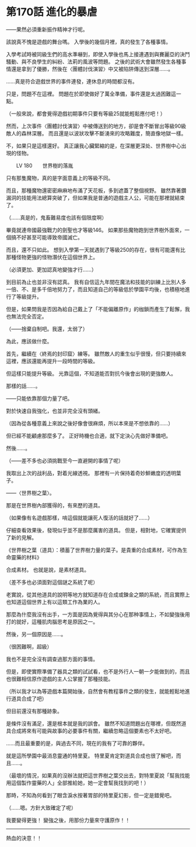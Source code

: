 # 第170話 進化的暴虐

――果然必須重新振作精神才行呢。

該說真不愧是遊戲的舞台嗎。
入學後的幾個月裡，真的發生了各種事情。

入學考試時被同級生們的高水準嚇到，即使入學後也馬上接連遇到與賽麗亞的決鬥騷動、與不良學生的糾紛、法莉的風波等問題。
之後的武術大會雖然發生各種事情還是拿到了優勝，然後在〈團體討伐演習〉中又被陷阱傳送到深層……。

……真是符合遊戲世界的事件連發，連休息的時間都沒有。

只是，問題不在這裡。
問題在於即使做好了萬全準備，事件還是太過困難這一點。

（一般來說，都會覺得遊戲初期事件只要有等級25就能輕鬆應付吧！）

然而，上次事件〈團體討伐演習〉中被傳送到的地方，卻是會不斷冒出等級90級敵人的森林深層。
而且還是以波狀攻擊不斷湧來的攻略難度，簡直像地獄一樣。

不，如果只是這樣還好。
真正讓我心臟緊縮的是，在深層更深处、世界樹中心出現的怪物。

　　LV 180　　世界樹的落胤

只有那隻魔物，真的是字面意義上的等級不同。

而且，那種魔物還密密麻麻地布滿了天花板，多到遮蓋了整個視野。
雖然靠著鑽漏洞的技能用法總算突破了，但如果我是普通的遊戲主人公，可能在那裡就結束了。

（……真是的，鬼畜難易度也該有個限度啊）

畢竟就連帝國最強戰力的劍聖也才等級146。
如果那些魔物跑到世界樹外面來，一個搞不好甚至可能導致帝國滅亡。

而且，還不只如此。
想到入學第一天就遇到了等級250的存在，很有可能還有比那種怪物更強的怪物潛伏在這個世界上。

（必須更加、更加認真地變強才行……）

到目前為止也並非沒有認真。
我有自信這九年間在魔法和技能的訓練上比別人多一倍、不、是多千倍地努力了，而且知道自己的等級低於學園平均後，也積極地進行了等級提升。

但是，如果問我是否因為給自己戴上了「不能偏離原作」的枷鎖而產生了鬆懈，我也無法完全否定。

（――捨棄自制吧。我還，太弱了）

為此，應該做什麼。

首先，繼續在〈終焉的封印窟〉練等。
雖然敵人的重生似乎很慢，但只要持續來這裡，應該還能再提升一段時間的等級。

但這樣只能提升等級。
光靠這個，不知道能否對抗今後會出現的更強敵人。

那樣的話……。

――只能依靠那個力量了吧。

對於快速自我強化，也並非完全沒有頭緒。

（因為從各種意義上來說之後好像會很麻煩，所以本來是不想依靠的……）

但已經不能顧慮那麼多了。
正好時機也合適，就下定決心先做好準備吧。

然後……。

（――差不多也必須挑戰至今一直避開的事情了呢）

我取出上次的战利品，對着光線透視。
那裡有一片保持着奇妙鮮嫩度的透明葉子。

――〈世界樹之葉〉。

那是在世界樹內部獲得的，有來歷的道具。

（如果像有名遊戲那樣，啃這個就能讓死人復活的話就好了……）

仔細查看效果後，發現似乎並不是那麼厲害的道具。
但是，相對地，它確實提供了新的見解。

《世界樹之葉（道具）：積蓄了世界樹力量的葉子。是貴重的合成素材，可作為生命靈藥的材料》

合成素材。
也就是說，是素材道具。

（差不多也必須面對這個謎之系統了呢）

老實說，從其他道具的說明等地方就知道存在合成或鍊金之類的系統，而且實際上也知道這個世界上有以這類工作為業的人。

那麼為什麼我沒有出手，一方面是因為覺得與其分心在那种事情上，不如變強後用打的就好，這種肌肉腦思考是原因之一。

然後，另一個原因是……。

（很困難啊，超級）

我也不是完全沒有調查過那方面的事情。

但是，即使實際準備了器具之類的試試看，也不是外行人一朝一夕能做到的，而且也很難相信原作遊戲的主人公掌握了那種技能。

（所以我才以為等遊戲本篇開始後，自然會有教程事件之類的發生，就能輕鬆地進行道具合成了吧）

但目前還沒有那種跡象。

是條件沒有滿足，還是根本就是我的誤會。
雖然不知道問題出在哪裡，但既然道具合成將來有可能與故事的必要事件有關，繼續忽略這個要素也不太好吧。

……而且最重要的是，與過去不同，現在的我有了可靠的夥伴。

就是這所學園中最消息靈通的特里夏。
特里夏肯定對道具合成也很了解吧，而且……。

（最壞的情況，如果真的沒辦法就把這世界樹之葉交出去，對特里夏說「幫我找能用這個製作靈藥的人」全部推給她，她一定會幫我找到的吧！）

那時，不知為何看到了眼含淚水按著胃部的特里夏幻影，但一定是錯覺吧。

（……嗯。方針大致確定了呢）

我要變得更強！
變強之後，用那份力量來守護原作！！

---

熱血的決意！！